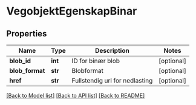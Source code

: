 # VegobjektEgenskapBinar

## Properties
Name | Type | Description | Notes
------------ | ------------- | ------------- | -------------
**blob_id** | **int** | ID for binær blob | [optional] 
**blob_format** | **str** | Blobformat | [optional] 
**href** | **str** | Fullstendig url for nedlasting | [optional] 

[[Back to Model list]](../README.md#documentation-for-models) [[Back to API list]](../README.md#documentation-for-api-endpoints) [[Back to README]](../README.md)

